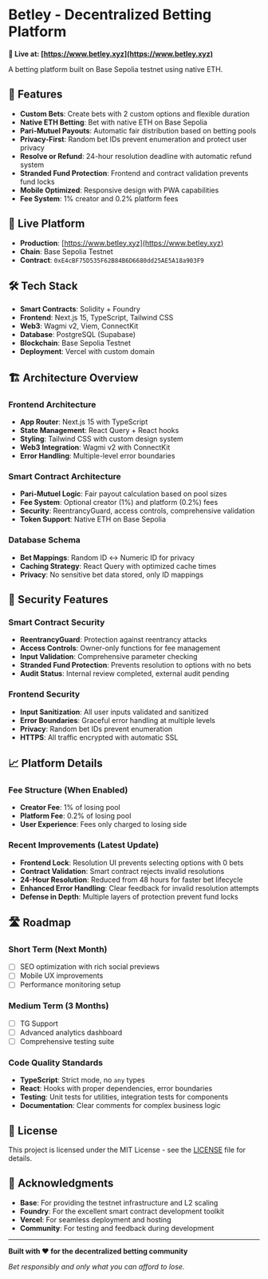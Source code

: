 # Betley - Decentralized Betting Platform

**🎯 Live at: [https://www.betley.xyz](https://www.betley.xyz)**

A betting platform built on Base Sepolia testnet using native ETH.

## 🌟 Features
- **Custom Bets**: Create bets with 2 custom options and flexible duration
- **Native ETH Betting**: Bet with native ETH on Base Sepolia
- **Pari-Mutuel Payouts**: Automatic fair distribution based on betting pools
- **Privacy-First**: Random bet IDs prevent enumeration and protect user privacy
- **Resolve or Refund**: 24-hour resolution deadline with automatic refund system
- **Stranded Fund Protection**: Frontend and contract validation prevents fund locks
- **Mobile Optimized**: Responsive design with PWA capabilities
- **Fee System**: 1% creator and 0.2% platform fees

## 🚀 Live Platform
- **Production**: [https://www.betley.xyz](https://www.betley.xyz)
- **Chain**: Base Sepolia Testnet
- **Contract**: `0xE4cBF75D535F62B84B6D6680dd25AE5A18a903F9`

## 🛠️ Tech Stack
- **Smart Contracts**: Solidity + Foundry
- **Frontend**: Next.js 15, TypeScript, Tailwind CSS
- **Web3**: Wagmi v2, Viem, ConnectKit
- **Database**: PostgreSQL (Supabase)
- **Blockchain**: Base Sepolia Testnet
- **Deployment**: Vercel with custom domain

## 🏗️ Architecture Overview

### Frontend Architecture
- **App Router**: Next.js 15 with TypeScript
- **State Management**: React Query + React hooks
- **Styling**: Tailwind CSS with custom design system
- **Web3 Integration**: Wagmi v2 with ConnectKit
- **Error Handling**: Multiple-level error boundaries

### Smart Contract Architecture
- **Pari-Mutuel Logic**: Fair payout calculation based on pool sizes
- **Fee System**: Optional creator (1%) and platform (0.2%) fees
- **Security**: ReentrancyGuard, access controls, comprehensive validation
- **Token Support**: Native ETH on Base Sepolia

### Database Schema
- **Bet Mappings**: Random ID ↔ Numeric ID for privacy
- **Caching Strategy**: React Query with optimized cache times
- **Privacy**: No sensitive bet data stored, only ID mappings

## 🔐 Security Features

### Smart Contract Security
- **ReentrancyGuard**: Protection against reentrancy attacks
- **Access Controls**: Owner-only functions for fee management
- **Input Validation**: Comprehensive parameter checking
- **Stranded Fund Protection**: Prevents resolution to options with no bets
- **Audit Status**: Internal review completed, external audit pending

### Frontend Security
- **Input Sanitization**: All user inputs validated and sanitized
- **Error Boundaries**: Graceful error handling at multiple levels
- **Privacy**: Random bet IDs prevent enumeration
- **HTTPS**: All traffic encrypted with automatic SSL

## 📈 Platform Details

### Fee Structure (When Enabled)
- **Creator Fee**: 1% of losing pool
- **Platform Fee**: 0.2% of losing pool
- **User Experience**: Fees only charged to losing side

### Recent Improvements (Latest Update)
- **Frontend Lock**: Resolution UI prevents selecting options with 0 bets
- **Contract Validation**: Smart contract rejects invalid resolutions
- **24-Hour Resolution**: Reduced from 48 hours for faster bet lifecycle
- **Enhanced Error Handling**: Clear feedback for invalid resolution attempts
- **Defense in Depth**: Multiple layers of protection prevent fund locks

## 🛣️ Roadmap

### Short Term (Next Month)
- [ ] SEO optimization with rich social previews
- [ ] Mobile UX improvements
- [ ] Performance monitoring setup

### Medium Term (3 Months)
- [ ] TG Support
- [ ] Advanced analytics dashboard
- [ ] Comprehensive testing suite

### Code Quality Standards
- **TypeScript**: Strict mode, no `any` types
- **React**: Hooks with proper dependencies, error boundaries
- **Testing**: Unit tests for utilities, integration tests for components
- **Documentation**: Clear comments for complex business logic

## 📄 License

This project is licensed under the MIT License - see the [LICENSE](LICENSE) file for details.

## 🙏 Acknowledgments

- **Base**: For providing the testnet infrastructure and L2 scaling
- **Foundry**: For the excellent smart contract development toolkit
- **Vercel**: For seamless deployment and hosting
- **Community**: For testing and feedback during development

---

**Built with ❤️ for the decentralized betting community**

*Bet responsibly and only what you can afford to lose.*
